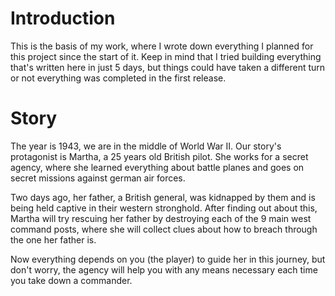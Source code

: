# Introduction

This is the basis of my work, where I wrote down everything I planned for this project since the start of it. Keep in mind that I tried building everything that's written here in just 5 days, but things could have taken a different turn or not everything was completed in the first release.

# Story

The year is 1943, we are in the middle of World War II. Our story's protagonist is Martha, a 25 years old British pilot. She works for a secret agency, where she learned everything about battle planes and goes on secret missions against german air forces.

Two days ago, her father, a British general, was kidnapped by them and is being held captive in their western stronghold.
After finding out about this, Martha will try rescuing her father by destroying each of the 9 main west command posts, where she will collect clues about how to breach through the one her father is.

Now everything depends on you (the player) to guide her in this journey, but don't worry, the agency will help you with any means necessary each time you take down a commander.

